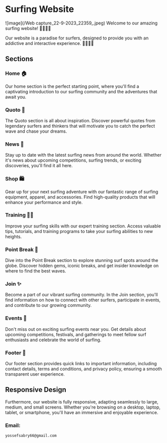 # Surfing Website

![image](/Web capture_22-9-2023_22359_.jpeg)
Welcome to our amazing surfing website! 🌊🏄‍♂️🌊

Our website is a paradise for surfers, designed to provide you with an addictive and interactive experience. 🌴🌊🏄‍♂️

## Sections

### Home 🏠

Our home section is the perfect starting point, where you'll find a captivating introduction to our surfing community and the adventures that await you.

### Quoto 💭

The Quoto section is all about inspiration. Discover powerful quotes from legendary surfers and thinkers that will motivate you to catch the perfect wave and chase your dreams.

### News 📰

Stay up to date with the latest surfing news from around the world. Whether it's news about upcoming competitions, surfing trends, or exciting discoveries, you'll find it all here.

### Shop 🛍️

Gear up for your next surfing adventure with our fantastic range of surfing equipment, apparel, and accessories. Find high-quality products that will enhance your performance and style.

### Training 🏋️‍♂️

Improve your surfing skills with our expert training section. Access valuable tips, tutorials, and training programs to take your surfing abilities to new heights.

### Point Break 🌊

Dive into the Point Break section to explore stunning surf spots around the globe. Discover hidden gems, iconic breaks, and get insider knowledge on where to find the best waves.

### Join ✨

Become a part of our vibrant surfing community. In the Join section, you'll find information on how to connect with other surfers, participate in events, and contribute to our growing community.

### Events 🎉

Don't miss out on exciting surfing events near you. Get details about upcoming competitions, festivals, and gatherings to meet fellow surf enthusiasts and celebrate the world of surfing.

### Footer 🚢

Our footer section provides quick links to important information, including contact details, terms and conditions, and privacy policy, ensuring a smooth transparent user experience.

## Responsive Design

Furthermore, our website is fully responsive, adapting seamlessly to large, medium, and small screens. Whether you're browsing on a desktop, laptop, tablet, or smartphone, you'll have an immersive and enjoyable experience.

### Email:

```
yossefsabry66@gmail.com
```
